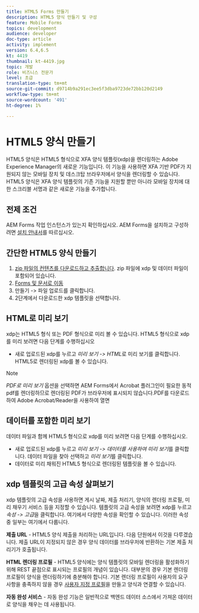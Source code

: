 ```yaml
---
title: HTML5 Forms 만들기
description: HTML5 양식 만들기 및 구성
feature: Mobile Forms
topics: development
audience: developer
doc-type: article
activity: implement
version: 6.4,6.5
kt: 4419
thumbnail: kt-4419.jpg
topic: 개발
role: 비즈니스 전문가
level: 초급
translation-type: tm+mt
source-git-commit: d9714b9a291ec3ee5f3dba9723de72bb120d2149
workflow-type: tm+mt
source-wordcount: '491'
ht-degree: 1%

---
```



# HTML5 양식 만들기

HTML5 양식은 HTML5 형식으로 XFA 양식 템플릿(xdp)을 렌더링하는 Adobe Experience Manager의 새로운 기능입니다. 이 기능을 사용하면 XFA 기반 PDF가 지원되지 않는 모바일 장치 및 데스크탑 브라우저에서 양식을 렌더링할 수 있습니다. HTML5 양식은 XFA 양식 템플릿의 기존 기능을 지원할 뿐만 아니라 모바일 장치에 대한 스크리블 서명과 같은 새로운 기능을 추가합니다.

## 전제 조건

AEM Forms 작업 인스턴스가 있는지 확인하십시오. AEM Forms을 설치하고 구성하려면 [설치 안내서](https://docs.adobe.com/content/help/en/experience-manager-65/forms/install-aem-forms/osgi-installation/installing-configuring-aem-forms-osgi.html)를 따르십시오.

## 간단한 HTML5 양식 만들기

1. [zip 파일의 컨텐츠를 다운로드하고 추출합니다](assets/assets.zip). zip 파일에 xdp 및 데이터 파일이 포함되어 있습니다.
2. [Forms 및 문서로 이동](http://localhost:4502/aem/forms.html/content/dam/formsanddocuments)
3. 만들기 -> 파일 업로드를 클릭합니다.
4. 2단계에서 다운로드한 xdp 템플릿을 선택합니다.

## HTML로 미리 보기

xdp는 HTML5 형식 또는 PDF 형식으로 미리 볼 수 있습니다. HTML5 형식으로 xdp를 미리 보려면 다음 단계를 수행하십시오

* 새로 업로드된 xdp를 누르고 _미리 보기 -> HTML_&#x200B;로 미리 보기를 클릭합니다. HTML5로 렌더링된 xdp를 볼 수 있습니다.

>[!NOTE]
>_PDF로 미리 보기_ 옵션을 선택하면 AEM Forms에서 Acrobat 플러그인이 필요한 동적 pdf를 렌더링하므로 렌더링된 PDF가 브라우저에 표시되지 않습니다.PDF를 다운로드하여 Adobe Acrobat/Reader을 사용하여 열면


## 데이터를 포함한 미리 보기

데이터 파일과 함께 HTML5 형식으로 xdp를 미리 보려면 다음 단계를 수행하십시오.

* 새로 업로드된 xdp를 누르고 _미리 보기 -> 데이터를 사용하여 미리 보기_&#x200B;를 클릭합니다. 데이터 파일을 찾아 선택하고 _미리 보기_&#x200B;를 클릭합니다.
* 데이터로 미리 채워진 HTML5 형식으로 렌더링된 템플릿을 볼 수 있습니다.

## xdp 템플릿의 고급 속성 살펴보기

xdp 템플릿의 고급 속성을 사용하면 게시 날짜, 제출 처리기, 양식의 렌더링 프로필, 미리 채우기 서비스 등을 지정할 수 있습니다. 템플릿의 고급 속성을 보려면 xdp를 누르고 _속성 -> 고급_&#x200B;을 클릭합니다. 여기에서 다양한 속성을 확인할 수 있습니다. 이러한 속성 중 일부는 여기에서 다룹니다.

**제출 URL**  - HTML5 양식 제출을 처리하는 URL입니다. 다음 단원에서 이것을 다루겠습니다. 제출 URL이 지정되지 않은 경우 양식 데이터를 브라우저에 반환하는 기본 제출 처리기가 호출됩니다.

**HTML 렌더링 프로필**  - HTML5 양식에는 양식 템플릿의 모바일 렌더링을 활성화하기 위해 REST 끝점으로 표시되는 프로필의 개념이 있습니다. 대부분의 경우 기본 렌더링 프로필이 양식을 렌더링하기에 충분해야 합니다. 기본 렌더링 프로필이 사용자의 요구 사항을 충족하지 않을 경우 [사용자 지정 프로필](https://docs.adobe.com/content/help/en/experience-manager-64/forms/html5-forms/custom-profile.html)을 만들고 양식과 연결할 수 있습니다.

**자동 완성 서비스**  - 자동 완성 기능은 일반적으로 백엔드 데이터 소스에서 가져온 데이터로 양식을 채우는 데 사용됩니다.

